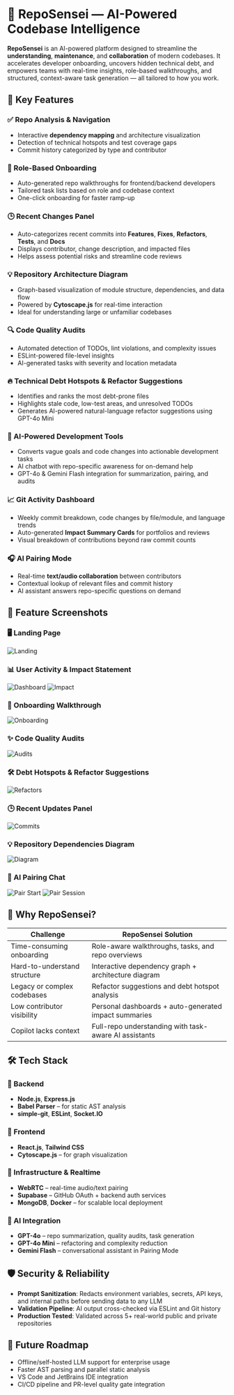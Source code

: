# 📂 RepoSensei — AI-Powered Codebase Intelligence

**RepoSensei** is an AI-powered platform designed to streamline the **understanding**, **maintenance**, and **collaboration** of modern codebases. It accelerates developer onboarding, uncovers hidden technical debt, and empowers teams with real-time insights, role-based walkthroughs, and structured, context-aware task generation — all tailored to how you work.

## 🧩 Key Features

### ✅ Repo Analysis & Navigation
- Interactive **dependency mapping** and architecture visualization
- Detection of technical hotspots and test coverage gaps
- Commit history categorized by type and contributor

### 🧭 Role-Based Onboarding
- Auto-generated repo walkthroughs for frontend/backend developers
- Tailored task lists based on role and codebase context
- One-click onboarding for faster ramp-up

### 🕒 Recent Changes Panel
- Auto-categorizes recent commits into **Features**, **Fixes**, **Refactors**, **Tests**, and **Docs**
- Displays contributor, change description, and impacted files
- Helps assess potential risks and streamline code reviews

### 💡 Repository Architecture Diagram
- Graph-based visualization of module structure, dependencies, and data flow
- Powered by **Cytoscape.js** for real-time interaction
- Ideal for understanding large or unfamiliar codebases

### 🔍 Code Quality Audits
- Automated detection of TODOs, lint violations, and complexity issues
- ESLint-powered file-level insights
- AI-generated tasks with severity and location metadata

### 🔥 Technical Debt Hotspots & Refactor Suggestions
- Identifies and ranks the most debt-prone files
- Highlights stale code, low-test areas, and unresolved TODOs
- Generates AI-powered natural-language refactor suggestions using GPT-4o Mini

### 🤖 AI-Powered Development Tools
- Converts vague goals and code changes into actionable development tasks
- AI chatbot with repo-specific awareness for on-demand help
- GPT-4o & Gemini Flash integration for summarization, pairing, and audits

### 📈 Git Activity Dashboard
- Weekly commit breakdown, code changes by file/module, and language trends
- Auto-generated **Impact Summary Cards** for portfolios and reviews
- Visual breakdown of contributions beyond raw commit counts

### 🎧 AI Pairing Mode
- Real-time **text/audio collaboration** between contributors
- Contextual lookup of relevant files and commit history
- AI assistant answers repo-specific questions on demand

## 📌 Feature Screenshots

### 🖥️ Landing Page
![Landing](./assets/screenshots/landing.png)

### 📊 User Activity & Impact Statement
![Dashboard](./assets/screenshots/dashboard.png)
![Impact](./assets/screenshots/impact.png)

### 📂 Onboarding Walkthrough
![Onboarding](./assets/screenshots/onboard-expanded-tasks.png)

### ✨ Code Quality Audits
![Audits](./assets/screenshots/code-quality-collapsed.png)

### 🛠️ Debt Hotspots & Refactor Suggestions
![Refactors](./assets/screenshots/hotspots-collapsed-suggestion.png)

### 🕒 Recent Updates Panel
![Commits](./assets/screenshots/commits-expanded.png)

### 💡 Repository Dependencies Diagram
![Diagram](./assets/screenshots/diagram.png)

### 💬 AI Pairing Chat
![Pair Start](./assets/screenshots/pair-mode-start.png)
![Pair Session](./assets/screenshots/pair.png)


## 🧠 Why RepoSensei?

| Challenge                     | RepoSensei Solution                                        |
|------------------------------|-------------------------------------------------------------|
| Time-consuming onboarding     | Role-aware walkthroughs, tasks, and repo overviews         |
| Hard-to-understand structure | Interactive dependency graph + architecture diagram        |
| Legacy or complex codebases  | Refactor suggestions and debt hotspot analysis             |
| Low contributor visibility    | Personal dashboards + auto-generated impact summaries      |
| Copilot lacks context         | Full-repo understanding with task-aware AI assistants      |

## 🛠️ Tech Stack

### 🔧 Backend
- **Node.js**, **Express.js**
- **Babel Parser** – for static AST analysis
- **simple-git**, **ESLint**, **Socket.IO**

### 🎨 Frontend
- **React.js**, **Tailwind CSS**
- **Cytoscape.js** – for graph visualization

### 📡 Infrastructure & Realtime
- **WebRTC** – real-time audio/text pairing
- **Supabase** – GitHub OAuth + backend auth services
- **MongoDB**, **Docker** – for scalable local deployment

### 🧠 AI Integration
- **GPT-4o** – repo summarization, quality audits, task generation
- **GPT-4o Mini** – refactoring and complexity reduction
- **Gemini Flash** – conversational assistant in Pairing Mode



## 🛡️ Security & Reliability

- **Prompt Sanitization**: Redacts environment variables, secrets, API keys, and internal paths before sending data to any LLM
- **Validation Pipeline**: AI output cross-checked via ESLint and Git history
- **Production Tested**: Validated across 5+ real-world public and private repositories

## 🧪 Future Roadmap

- Offline/self-hosted LLM support for enterprise usage
- Faster AST parsing and parallel static analysis
- VS Code and JetBrains IDE integration
- CI/CD pipeline and PR-level quality gate integration
